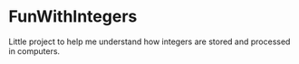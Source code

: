 FunWithIntegers
===============

Little project to help me understand how integers are stored and processed in computers.
